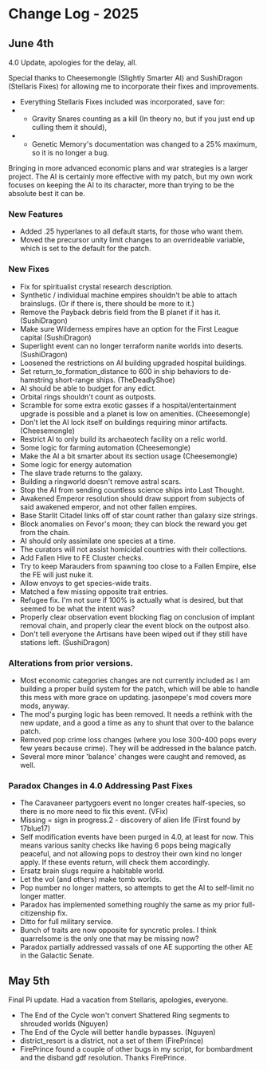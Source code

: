 # Change Log - 2025

## June 4th

4.0 Update, apologies for the delay, all.

Special thanks to Cheesemongle (Slightly Smarter AI) and SushiDragon (Stellaris Fixes) for allowing me to incorporate their fixes and improvements.

* Everything Stellaris Fixes included was incorporated, save for:
* * Gravity Snares counting as a kill (In theory no, but if you just end up culling them it should),
* * Genetic Memory's documentation was changed to a 25% maximum, so it is no longer a bug.

Bringing in more advanced economic plans and war strategies is a larger project. The AI is certainly more effective with my patch, but my own work focuses on keeping the AI to its character, more than trying to be the absolute best it can be. 

### New Features

* Added .25 hyperlanes to all default starts, for those who want them.
* Moved the precursor unity limit changes to an overrideable variable, which is set to the default for the patch.

### New Fixes

* Fix for spiritualist crystal research description.
* Synthetic / individual machine empires shouldn't be able to attach brainslugs. (Or if there is, there should be more to it.)
* Remove the Payback debris field from the B planet if it has it. (SushiDragon) 
* Make sure Wilderness empires have an option for the First League capital (SushiDragon)
* Superlight event can no longer terraform nanite worlds into deserts. (SushiDragon)
* Loosened the restrictions on AI building upgraded hospital buildings.
* Set return_to_formation_distance to 600 in ship behaviors to de-hamstring short-range ships. (TheDeadlyShoe)
* AI should be able to budget for any edict.
* Orbital rings shouldn't count as outposts.
* Scramble for some extra exotic gasses if a hospital/entertainment upgrade is possible and a planet is low on amenities. (Cheesemongle)
* Don't let the AI lock itself on buildings requiring minor artifacts. (Cheesemongle)
* Restrict AI to only build its archaeotech facility on a relic world.
* Some logic for farming automation (Cheesemongle)
* Make the AI a bit smarter about its section usage (Cheesemongle)
* Some logic for energy automation
* The slave trade returns to the galaxy.
* Building a ringworld doesn't remove astral scars.
* Stop the AI from sending countless science ships into Last Thought.
* Awakened Emperor resolution should draw support from subjects of said awakened emperor, and not other fallen empires.
* Base Starlit Citadel links off of star count rather than galaxy size strings.
* Block anomalies on Fevor's moon; they can block the reward you get from the chain.
* AI should only assimilate one species at a time.
* The curators will not assist homicidal countries with their collections.
* Add Fallen Hive to FE Cluster checks.
* Try to keep Marauders from spawning too close to a Fallen Empire, else the FE will just nuke it.
* Allow envoys to get species-wide traits.
* Matched a few missing opposite trait entries.
* Refugee fix. I'm not sure if 100% is actually what is desired, but that seemed to be what the intent was?
* Properly clear observation event blocking flag on conclusion of implant removal chain, and properly clear the event block on the outpost also.
* Don't tell everyone the Artisans have been wiped out if they still have stations left. (SushiDragon)

### Alterations from prior versions.

* Most economic categories changes are not currently included as I am building a proper build system for the patch, which will be able to handle this mess with more grace on updating. jasonpepe's mod covers more mods, anyway.
* The mod's purging logic has been removed. It needs a rethink with the new update, and a good a time as any to shunt that over to the balance patch.
* Removed pop crime loss changes (where you lose 300-400 pops every few years because crime). They will be addressed in the balance patch. 
* Several more minor 'balance' changes were caught and removed, as well.

### Paradox Changes in 4.0 Addressing Past Fixes

* The Caravaneer partygoers event no longer creates half-species, so there is no more need to fix this event. (VFix)
* Missing = sign in progress.2 - discovery of alien life (First found by 17blue17)
* Self modification events have been purged in 4.0, at least for now. This means various sanity checks like having 6 pops being magically peaceful, and not allowing pops to destroy their own kind no longer apply. If these events return, will check them accordingly.
* Ersatz brain slugs require a habitable world.
* Let the vol (and others) make tomb worlds.
* Pop number no longer matters, so attempts to get the AI to self-limit no longer matter.
* Paradox has implemented something roughly the same as my prior full-citizenship fix.
* Ditto for full military service.
* Bunch of traits are now opposite for syncretic proles. I think quarrelsome is the only one that may be missing now?
* Paradox partially addressed vassals of one AE supporting the other AE in the Galactic Senate.

## May 5th

Final Pi update. Had a vacation from Stellaris, apologies, everyone.

* The End of the Cycle won't convert Shattered Ring segments to shrouded worlds (Nguyen)
* The End of the Cycle will better handle bypasses. (Nguyen)
* district_resort is a district, not a set of them (FirePrince)
* FirePrince found a couple of other bugs in my script, for bombardment and the disband gdf resolution. Thanks FirePrince.